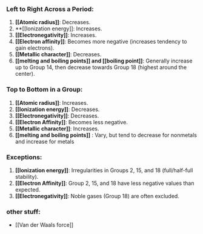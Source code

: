 ### Left to Right Across a Period:

1. **[[Atomic radius]]**: Decreases. 
2. **[[Ionization energy]]: Increases.
3. **[[Electronegativity]]**: Increases.
4. **[[Electron affinity]]**: Becomes more negative (increases tendency to gain electrons).
5. **[[Metallic character]]**: Decreases.
6. **[[melting and boiling points]] and [[boiling point]]**: Generally increase up to Group 14, then decrease towards Group 18 (highest around the center).

### Top to Bottom in a Group:

1. **[[Atomic radius]]**: Increases.
2. **[[Ionization energy]]**: Decreases.
3. **[[Electronegativity]]**: Decreases.
4. **[[Electron Affinity]]**: Becomes less negative.
5. **[[Metallic character]]**: Increases.
6. **[[melting and boiling points]]** : Vary, but tend to decrease for nonmetals and increase for metals

### Exceptions:

1. **[[Ionization energy]]**: Irregularities in Groups 2, 15, and 18 (full/half-full stability).
2. **[[Electron Affinity]]**: Group 2, 15, and 18 have less negative values than expected.
3. **[[Electronegativity]]**: Noble gases (Group 18) are often excluded.
### other stuff:
- [[Van der Waals force]] 